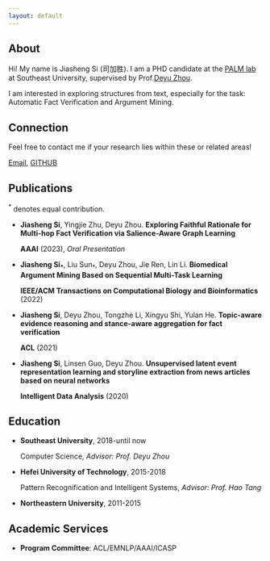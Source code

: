 ```yaml
---
layout: default
---
```



## About
Hi! My name is Jiasheng Si (司加胜). I am a PHD candidate at the [PALM lab](http://palm.seu.edu.cn/) at Southeast University, supervised by Prof.[Deyu Zhou](http://palm.seu.edu.cn/zhoudeyu/Home.html).

I am interested in exploring structures from text, especially for the task: Automatic Fact Verification and Argument Mining.


## Connection
Feel free to contact me if your research lies within these or related areas!

[Email](jasensi@163.com), [GITHUB](https://github.com/jasenchn)


## Publications

<sup>*</sup> denotes equal contribution.

- **Jiasheng Si**, Yingjie Zhu, Deyu Zhou. **Exploring Faithful Rationale for Multi-hop Fact Verification via Salience-Aware Graph Learning**
  
  **AAAI** (2023), *Oral Presentation*
  
 
- **Jiasheng Si<sub>*</sub>**, Liu Sun<sub>*</sub>, Deyu Zhou, Jie Ren, Lin Li. **Biomedical Argument Mining Based on Sequential Multi-Task Learning**
  
  **IEEE/ACM Transactions on Computational Biology and Bioinformatics** (2022) 
  
 

- **Jiasheng Si**, Deyu Zhou, Tongzhe Li, Xingyu Shi, Yulan He. **Topic-aware evidence reasoning and stance-aware aggregation for fact verification**
  
  **ACL** (2021)
  

- **Jiasheng Si**, Linsen Guo, Deyu Zhou. **Unsupervised latent event representation learning and storyline extraction from news articles based on neural networks**
  
  **Intelligent Data Analysis** (2020)


  
## Education
  
- **Southeast University**, 2018-until now
  
  Computer Science, *Advisor: Prof. Deyu Zhou*
  
- **Hefei University of Technology**, 2015-2018
    
  Pattern Recognification and Intelligent Systems, *Advisor: Prof. Hao Tang*
  
- **Northeastern University**, 2011-2015
    


## Academic Services
- **Program Committee**: ACL/EMNLP/AAAI/ICASP


